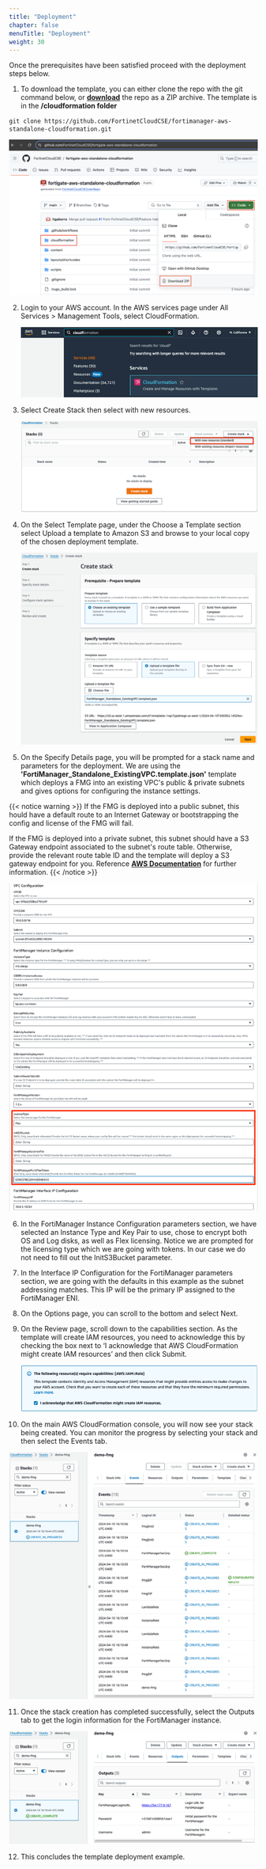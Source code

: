 ```yaml
---
title: "Deployment"
chapter: false
menuTitle: "Deployment"
weight: 30
---
```


Once the prerequisites have been satisfied proceed with the deployment steps below.

1.  To download the template, you can either clone the repo with the git command below, or [**download**](https://github.com/FortinetCloudCSE/fortimanager-aws-standalone-cloudformation) the repo as a ZIP archive.  The template is in the **/cloudformation folder**

```
git clone https://github.com/FortinetCloudCSE/fortimanager-aws-standalone-cloudformation.git
```

![](get1.png)

2.  Login to your AWS account.  In the AWS services page under All Services > Management Tools, select CloudFormation.

	![](deploy1.png)

3.  Select Create Stack then select with new resources.

	![](deploy2.png)

4.  On the Select Template page, under the Choose a Template section select Upload a template to Amazon S3 and browse to your local copy of the chosen deployment template.

	![](deploy3.png)

5.  On the Specify Details page, you will be prompted for a stack name and parameters for the deployment.  We are using the **'FortiManager_Standalone_ExistingVPC.template.json'** template which deploys a FMG into an existing VPC's public & private subnets and gives options for configuring the instance settings.

{{< notice warning >}} 
If the FMG is deployed into a public subnet, this hould have a default route to an Internet Gateway or bootstrapping the config and license of the FMG will fail.

If the FMG is deployed into a private subnet, this subnet should have a S3 Gateway endpoint associated to the subnet's route table.  Otherwise, provide the relevant route table ID and the template will deploy a S3 gateway endpoint for you.  Reference [**AWS Documentation**](https://docs.aws.amazon.com/vpc/latest/privatelink/vpc-endpoints-s3.html) for further information.
{{< /notice >}}

![](deploy4.png)

6.  In the FortiManager Instance Configuration parameters section, we have selected an Instance Type and Key Pair to use, chose to encrypt both OS and Log disks, as well as Flex licensing.  Notice we are prompted for the licensing type which we are going with tokens.  In our case we do not need to fill out the InitS3Bucket parameter.

7.  In the Interface IP Configuration for the FortiManager parameters section, we are going with the defaults in this example as the subnet addressing matches.  This IP will be the primary IP assigned to the FortiManager ENI.

8.  On the Options page, you can scroll to the bottom and select Next.

9.  On the Review page, scroll down to the capabilities section.  As the template will create IAM resources, you need to acknowledge this by checking the box next to ‘I acknowledge that AWS CloudFormation might create IAM resources’ and then click Submit.

	![](deploy5.png)

10.  On the main AWS CloudFormation console, you will now see your stack being created.  You can monitor the progress by selecting your stack and then select the Events tab.

![](deploy6.png)

11.  Once the stack creation has completed successfully, select the Outputs tab to get the login information for the FortiManager instance.

![](deploy7.png)

12.  This concludes the template deployment example.
